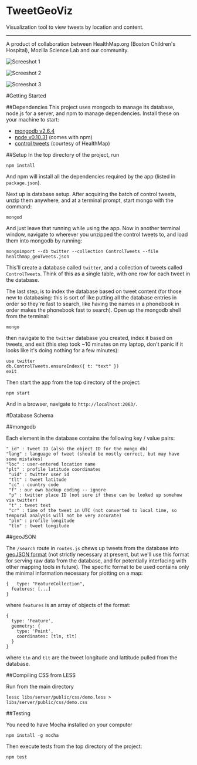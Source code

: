TweetGeoViz
===========

Visualization tool to view tweets by location and content.

------
A product of collaboration between HealthMap.org (Boston Children's Hospital), Mozilla Science Lab and our community.

![Screeshot 1](https://github.com/JaredHawkins/TweetGeoViz/blob/master/screenshots/mar_26_2015/1.png)

![Screeshot 2](https://github.com/JaredHawkins/TweetGeoViz/blob/master/screenshots/mar_26_2015/2.png)

![Screeshot 3](https://github.com/JaredHawkins/TweetGeoViz/blob/master/screenshots/mar_26_2015/3.png)

#Getting Started

##Dependencies
This project uses mongodb to manage its database, node.js for a server, and npm to manage dependencies. Install these on your machine to start:

 - [mongodb v2.6.4](http://docs.mongodb.org/manual/installation/)
 - [node v0.10.31](http://nodejs.org/download/) (comes with npm)
 - [control tweets](https://db.tt/29prxPri) (courtesy of HealthMap)

##Setup
In the top directory of the project, run

```
npm install
```

And npm will install all the dependencies required by the app (listed in `package.json`).

Next up is database setup. After acquiring the batch of control tweets, unzip them anywhere, and at a terminal prompt, start mongo with the command:

```
mongod
```

And just leave that running while using the app. Now in another terminal window, navigate to wherever you unzipped the control tweets to, and load them into mongodb by running:

```
mongoimport --db twitter --collection ControlTweets --file healthmap_geoTweets.json
```

This'll create a database called `twitter`, and a collection of tweets called `ControlTweets`. Think of this as a single table, with one row for each tweet in the database.

The last step, is to index the database based on tweet content (for those new to databasing: this is sort of like putting all the database entries in order so they're fast to search, like having the names in a phonebook in order makes the phonebook fast to search). Open up the mongodb shell from the terminal:

```
mongo
```

then navigate to the `twitter` database you created, index it based on tweets, and exit (this step took ~10 minutes on my laptop, don't panic if it looks like it's doing nothing for a few minutes):

```
use twitter
db.ControlTweets.ensureIndex({ t: "text" })
exit
```

Then start the app from the top directory of the project:

```
npm start
```

And in a browser, navigate to `http://localhost:2063/`.

#Database Schema

##mongodb

Each element in the database contains the following key / value pairs:

```
"_id" : tweet ID (also the object ID for the mongo db)
"lang" : language of tweet (should be mostly correct, but may have some mistakes)
"loc" : user-entered location name
"plt" : profile latitude coordinates
 "uid" : twitter user id
 "tlt" : tweet latitude
 "cc" : country code
 "f" : our own backup coding -- ignore
 "p" : twitter place ID (not sure if these can be looked up somehow via twitter)
 "t" : tweet text
 "cr" : time of the tweet in UTC (not converted to local time, so temporal analysis will not be very accurate)
 "pln" : profile longitude
 "tln" : tweet longitude
```

##geoJSON

The `/search` route in `routes.js` chews up tweets from the database into [geoJSON format](http://geojson.org/) (not strictly necessary at present, but we'll use this format for serving raw data from the database, and for potentially interfacing with other mapping tools in future). The specific format to be used contains only the minimal information necessary for plotting on a map:

```
{	type: "FeatureCollection",
  features: [...]
}
```

where `features` is an array of objects of the format:

```
{
  type: 'Feature',
  geometry: {
    type: 'Point',
    coordinates: [tln, tlt]
  }
}
```

where `tln` and `tlt` are the tweet longitude and lattitude pulled from the database.

##Compiling CSS from LESS

Run from the main directory

```
lessc libs/server/public/css/demo.less > libs/server/public/css/demo.css
```

##Testing

You need to have Mocha installed on your computer

```
npm install -g mocha
```

Then execute tests from the top directory of the project:

```
npm test
```

